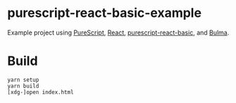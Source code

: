 # purescript-react-basic-example

Example project using [PureScript][purescript], [React][react],
[purescript-react-basic][react-basic], and [Bulma][bulma].

# Build

```plaintext
yarn setup
yarn build
[xdg-]open index.html
```

[purescript]: https://www.purescript.org
[react]: https://reactjs.org/
[react-basic]: https://github.com/lumihq/purescript-react-basic
[bulma]: https://bulma.io
